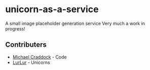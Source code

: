 # unicorn-as-a-service
A small image placeholder generation service Very much a work in progress!

## Contributers
- [Michael Craddock](https://github.com/MobliMic) - Code
- [LurLur](https://github.com/Lurlur) - Unicorns
